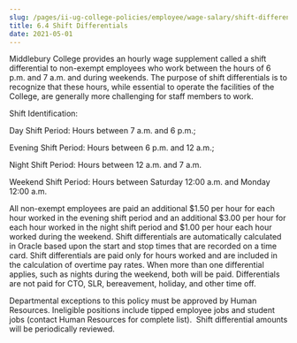 ```yaml
---
slug: /pages/ii-ug-college-policies/employee/wage-salary/shift-differentials
title: 6.4 Shift Differentials
date: 2021-05-01
---
```

Middlebury College provides an hourly wage supplement called a shift differential to non-exempt employees who work between the hours of 6 p.m. and 7 a.m. and during weekends. The purpose of shift differentials is to recognize that these hours, while essential to operate the facilities of the College, are generally more challenging for staff members to work.

Shift Identification:

Day Shift Period: Hours between 7 a.m. and 6 p.m.;

Evening Shift Period: Hours between 6 p.m. and 12 a.m.;

Night Shift Period: Hours between 12 a.m. and 7 a.m.

Weekend Shift Period: Hours between Saturday 12:00 a.m. and Monday 12:00 a.m.

All non-exempt employees are paid an additional $1.50 per hour for each hour worked in the evening shift period and an additional $3.00 per hour for each hour worked in the night shift period and $1.00 per hour each hour worked during the weekend. Shift differentials are automatically calculated in Oracle based upon the start and stop times that are recorded on a time card. Shift differentials are paid only for hours worked and are included in the calculation of overtime pay rates. When more than one differential applies, such as nights during the weekend, both will be paid. Differentials are not paid for CTO, SLR, bereavement, holiday, and other time off.

Departmental exceptions to this policy must be approved by Human Resources. Ineligible positions include tipped employee jobs and student jobs (contact Human Resources for complete list).  Shift differential amounts will be periodically reviewed.